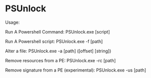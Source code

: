 # PSUnlock

Usage:

Run A Powershell Command: PSUnlock.exe [script]

Run A Powershell script: PSUnlock.exe -f [path]

Alter a file: PSUnlock.exe -a [path] ([offset] [string])

Remove resources from a PE: PSUnlock.exe -rc [path]

Remove signature from a PE (experimental): PSUnlock.exe -us [path]

